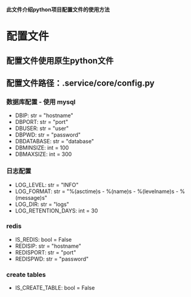 **此文件介绍python项目配置文件的使用方法**


# 配置文件

## 配置文件使用原生python文件

## 配置文件路径：.service/core/config.py

### 数据库配置 - 使用 mysql

- DBIP: str = "hostname"
- DBPORT: str = "port"
- DBUSER: str = "user"
- DBPWD: str = "password"
- DBDATABASE: str = "database"
- DBMINSIZE: int = 100
- DBMAXSIZE: int = 300

### 日志配置
- LOG_LEVEL: str = "INFO"
- LOG_FORMAT: str = "%(asctime)s - %(name)s - %(levelname)s - %(message)s"
- LOG_DIR: str = "logs"
- LOG_RETENTION_DAYS: int = 30

### redis
- IS_REDIS: bool = False
- REDISIP: str = "hostname"
- REDISPORT: str = "port"
- REDISPWD: str = "password"

### create tables
- IS_CREATE_TABLE: bool = False
